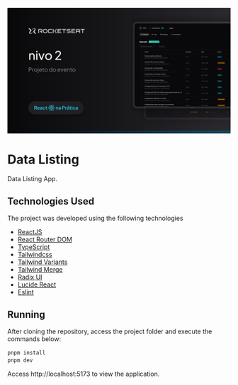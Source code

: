 ![Cover](./.github/cover.png)

# Data Listing

Data Listing App.


## Technologies Used

The project was developed using the following technologies

- [ReactJS](https://react.dev/)
- [React Router DOM](https://reactrouter.com/en/main)
- [TypeScript](https://www.typescriptlang.org)
- [Tailwindcss](https://tailwindcss.com)
- [Tailwind Variants](https://www.tailwind-variants.org)
- [Tailwind Merge](https://www.npmjs.com/package/tailwind-merge)
- [Radix UI](https://www.radix-ui.com/)
- [Lucide React](https://lucide.dev/)
- [Eslint](https://eslint.org/)


## Running

After cloning the repository, access the project folder and execute the commands below:

```sh
pnpm install
pnpm dev
```

Access http://localhost:5173 to view the application.
